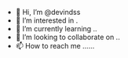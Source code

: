 - 👋 Hi, I’m @devindss 
- 👀 I’m interested in .
- 🌱 I’m currently learning ..
- 💞️ I’m looking to collaborate on ..
- 📫 How to reach me ......

<!---
devindss/devindss is a ✨ special ✨ repository because its `README.md` (this file) appears on your GitHub profile.
You can click the Preview link to take a look at your changes.
--->
